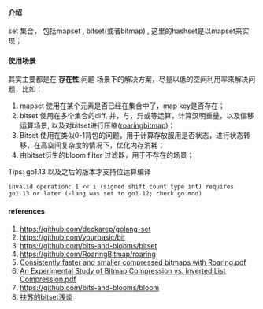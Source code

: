 #### 介绍

set 集合， 包括mapset ,  bitset(或者bitmap) ,  这里的hashset是以mapset来实现； 

#### 使用场景

其实主要都是在 **存在性** 问题 场景下的解决方案，尽量以低的空间利用率来解决问题，比如：

1. mapset 使用在某个元素是否已经在集合中了，map key是否存在；
2. bitset 使用在多个集合的diff, 并，与，异或等运算，计算汉明重量，以及偏移运算场景, 以及对bitset进行压缩([roaringbitmap](http://roaringbitmap.org/))；
2. Bitset 使用在类似0-1背包的问题，用于计算存放服用是否状态，进行状态转移，在高空间复杂度的情况下，优化内存消耗；
3. 由bitset衍生的bloom filter  过滤器，用于不存在的场景；

Tips: go1.13 以及之后的版本才支持位运算编译

```golang
invalid operation: 1 << i (signed shift count type int) requires go1.13 or later (-lang was set to go1.12; check go.mod)
```



#### references

1. https://github.com/deckarep/golang-set
2. https://github.com/yourbasic/bit
2. https://github.com/bits-and-blooms/bitset
2. https://github.com/RoaringBitmap/roaring
2. [Consistently faster and smaller compressed bitmaps with Roaring.pdf](https://arxiv.org/pdf/1603.06549.pdf)
2. [An Experimental Study of Bitmap Compression vs. Inverted List Compression.pdf](https://w6113.github.io/files/papers/sidm338-wangA.pdf)
2. https://github.com/bits-and-blooms/bloom
2. [扶苏的bitset浅谈](https://www.cnblogs.com/yifusuyi/p/10072729.html)

